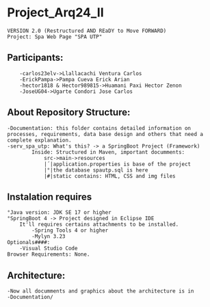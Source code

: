 # Project_Arq24_II

	VERSION 2.0 (Restructured AND REaDY to Move FORWARD)
	Project: Spa Web Page "SPA UTP"

## Participants:
        -carlos23elv->Llallacachi Ventura Carlos
        -ErickPampa->Pampa Cueva Erick Arian
        -hector1818 & Hector989815->Huamani Paxi Hector Zenon
        -JoseUG04->Ugarte Condori Jose Carlos
        
## About Repository Structure:
	-Documentation: this folder contains detailed information on processes, requirements, data base design and others that need a complete explanation.
	-serv_spa_utp: What's this? -> a SpringBoot Project (Framework)
			Inside: Structured in Maven, important documments:
				src->main->resources
				|´|application.properties is base of the project
				|°|the database spautp.sql is here				
				|#|static contains: HTML, CSS and img files
	

## Instalation requires

	°Java version: JDK SE 17 or higher
	°SpringBoot 4 -> Project designed in Eclipse IDE
		It'll requires certains attachments to be installed.
			-Spring Tools 4 or higher
			-Mylyn 3.23
	Optionals####:
		-Visual Studio Code
	Browser Requirements: None.
## Architecture:

	-Now all documments and graphics about the architecture is in
	-Documentation/
	

